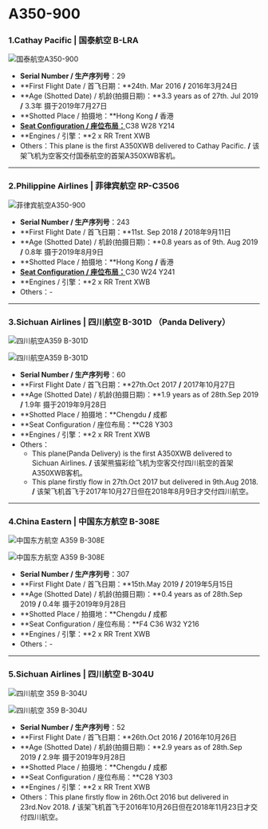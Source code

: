 # A350-900

### 1.Cathay Pacific | 国泰航空     B-LRA

![国泰航空A350-900](http://py2kq5jlv.bkt.clouddn.com/DSCF0361.jpg)

- **Serial Number / 生产序列号**：29
- **First Flight Date / 首飞日期：**24th. Mar 2016  **/**  2016年3月24日
- **Age (Shotted Date) / 机龄(拍摄日期)：**3.3 years as of 27th. Jul 2019  **/**  3.3年  摄于2019年7月27日
- **Shotted Place / 拍摄地：**Hong Kong  **/**  香港
- [**Seat Configuration / 座位布局：**](https://www.cathaypacific.com/cx/sc_CN/travel-information/flying-with-us/aircraft-and-fleet/airbus-a350/900.html)C38 W28 Y214
- **Engines / 引擎：**2 x RR Trent XWB
- Others：This plane is the first A350XWB delivered to Cathay Pacific.  **/**  该架飞机为空客交付国泰航空的首架A350XWB客机。

------

### 2.Philippine Airlines | 菲律宾航空     RP-C3506

![菲律宾航空A350-900](http://py2kq5jlv.bkt.clouddn.com/DSCF4874.jpg)

- **Serial Number / 生产序列号**：243
- **First Flight Date / 首飞日期：**11st. Sep 2018  **/**  2018年9月11日
- **Age (Shotted Date) / 机龄(拍摄日期)：**0.8 years as of 9th. Aug 2019  **/**  0.8年  摄于2019年8月9日
- **Shotted Place / 拍摄地：**Hong Kong  **/**  香港
- [**Seat Configuration / 座位布局：**](https://www.philippineairlines.com/en/travelinformation/beforeyoufly/palaircraft/a350-900/seatmapA350-900)C30 W24 Y241
- **Engines / 引擎：**2 x RR Trent XWB
- Others：-

****

### 3.Sichuan Airlines | 四川航空     B-301D （Panda Delivery）

![四川航空A359 B-301D](http://pyjvbivyg.bkt.clouddn.com/A359_3U_B-301D%28PandaDelivery1%29_2.jpg)

![四川航空A359 B-301D](http://pyjvbivyg.bkt.clouddn.com/A359_3U_B-301D%28PandaDelivery1%29_4.jpg)

- **Serial Number / 生产序列号**：60
- **First Flight Date / 首飞日期：**27th.Oct 2017  **/**  2017年10月27日
- **Age (Shotted Date) / 机龄(拍摄日期)：**1.9 years as of 28th.Sep 2019  **/**  1.9年  摄于2019年9月28日
- **Shotted Place / 拍摄地：**Chengdu  **/**  成都
- **Seat Configuration / 座位布局：**C28 Y303
- **Engines / 引擎：**2 x RR Trent XWB
- Others：
  * This plane(Panda Delivery) is the first A350XWB delivered to Sichuan Airlines.  **/**  该架熊猫彩绘飞机为空客交付四川航空的首架A350XWB客机。
  * This plane firstly flow in 27th.Oct 2017 but delivered in 9th.Aug 2018.  **/**  该架飞机首飞于2017年10月27日但在2018年8月9日才交付四川航空。

****

### 4.China Eastern | 中国东方航空     B-308E

![中国东方航空 A359 B-308E](http://pyjvbivyg.bkt.clouddn.com/A350_MU_B-308E_2.jpg)

![中国东方航空 A359 B-308E](http://pyjvbivyg.bkt.clouddn.com/A350_MU_B-308E_1.jpg)

- **Serial Number / 生产序列号**：307
- **First Flight Date / 首飞日期：**15th.May 2019  **/**  2019年5月15日
- **Age (Shotted Date) / 机龄(拍摄日期)：**0.4 years as of 28th.Sep 2019  **/**  0.4年  摄于2019年9月28日
- **Shotted Place / 拍摄地：**Chengdu  **/**  成都
- **Seat Configuration / 座位布局：**F4 C36 W32 Y216
- **Engines / 引擎：**2 x RR Trent XWB
- Others：-

****

### 5.Sichuan Airlines | 四川航空     B-304U

![四川航空 359 B-304U](http://pyjvbivyg.bkt.clouddn.com/A359_3U_B-304U_1.jpg)

![四川航空 359 B-304U](http://pyjvbivyg.bkt.clouddn.com/A359_3U_B-304U_5.jpg)

- **Serial Number / 生产序列号**：52
- **First Flight Date / 首飞日期：**26th.Oct 2016  **/**  2016年10月26日
- **Age (Shotted Date) / 机龄(拍摄日期)：**2.9 years as of 28th.Sep 2019  **/**  2.9年  摄于2019年9月28日
- **Shotted Place / 拍摄地：**Chengdu  **/**  成都
- **Seat Configuration / 座位布局：**C28 Y303
- **Engines / 引擎：**2 x RR Trent XWB
- Others：This plane firstly flow in 26th.Oct 2016 but delivered in 23rd.Nov 2018.  **/**  该架飞机首飞于2016年10月26日但在2018年11月23日才交付四川航空。